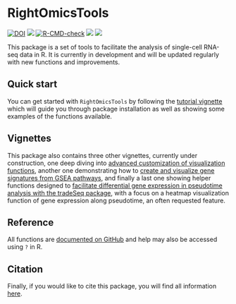 
<!-- README.md is generated from README.Rmd. Please edit that file -->

# RightOmicsTools

<!-- badges: start -->

[![DOI](https://zenodo.org/badge/DOI/10.5281/zenodo.12518909.svg)](https://doi.org/10.5281/zenodo.12518909)
[![](https://img.shields.io/badge/devel%20version-2.3.1-orange.svg)](https://github.com/Alexis-Varin/RightOmicsTools)
[![R-CMD-check](https://github.com/Alexis-Varin/RightOmicsTools/actions/workflows/R-CMD-check.yaml/badge.svg)](https://github.com/Alexis-Varin/RightOmicsTools/actions/workflows/R-CMD-check.yaml)
[![](https://img.shields.io/github/languages/code-size/Alexis-Varin/RightOmicsTools.svg)](https://github.com/Alexis-Varin/RightOmicsTools)
[![](https://img.shields.io/github/last-commit/Alexis-Varin/RightOmicsTools.svg)](https://github.com/Alexis-Varin/RightOmicsTools/commits/main)
<!-- badges: end -->

This package is a set of tools to facilitate the analysis of single-cell
RNA-seq data in R. It is currently in development and will be updated
regularly with new functions and improvements.

## Quick start

You can get started with `RightOmicsTools` by following the [tutorial
vignette](https://alexis-varin.github.io/RightOmicsTools/articles/RightOmicsTools.html)
which will guide you through package installation as well as showing
some examples of the functions available.

## Vignettes

This package also contains three other vignettes, currently under
construction, one deep diving into [advanced customization of
visualization
functions](https://alexis-varin.github.io/RightOmicsTools/articles/Visualization.html),
another one demonstrating how to [create and visualize gene signatures
from GSEA
pathways](https://alexis-varin.github.io/RightOmicsTools/articles/GSEA.html),
and finally a last one showing helper functions designed to [facilitate
differential gene expression in pseudotime analysis with the tradeSeq
package](https://alexis-varin.github.io/RightOmicsTools/articles/tradeSeq.html),
with a focus on a heatmap visualization function of gene expression
along pseudotime, an often requested feature.

## Reference

All functions are [documented on
GitHub](https://alexis-varin.github.io/RightOmicsTools/reference/index.html)
and help may also be accessed using `?` in R.

## Citation

Finally, if you would like to cite this package, you will find all
information
[here](https://alexis-varin.github.io/RightOmicsTools/authors.html).
